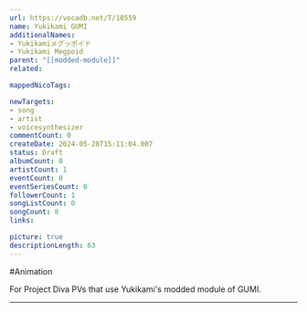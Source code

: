 ```yaml
---
url: https://vocadb.net/T/10559
name: Yukikami GUMI
additionalNames: 
- Yukikamiメグッポイド
- Yukikami Megpoid
parent: "[[modded-module]]"
related:

mappedNicoTags:

newTargets:
- song
- artist
- voicesynthesizer
commentCount: 0
createDate: 2024-05-28T15:11:04.007
status: Draft
albumCount: 0
artistCount: 1
eventCount: 0
eventSeriesCount: 0
followerCount: 1
songListCount: 0
songCount: 8
links: 

picture: true
descriptionLength: 63
---
```


#Animation

For Project Diva PVs that use Yukikami's modded module of GUMI.

---


